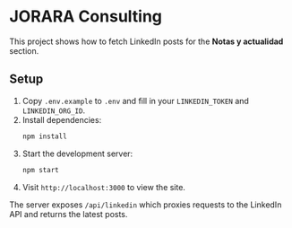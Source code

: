 # JORARA Consulting

This project shows how to fetch LinkedIn posts for the **Notas y actualidad** section.

## Setup

1. Copy `.env.example` to `.env` and fill in your `LINKEDIN_TOKEN` and `LINKEDIN_ORG_ID`.
2. Install dependencies:
   ```bash
   npm install
   ```
3. Start the development server:
   ```bash
   npm start
   ```
4. Visit `http://localhost:3000` to view the site.

The server exposes `/api/linkedin` which proxies requests to the LinkedIn API and returns the latest posts.
